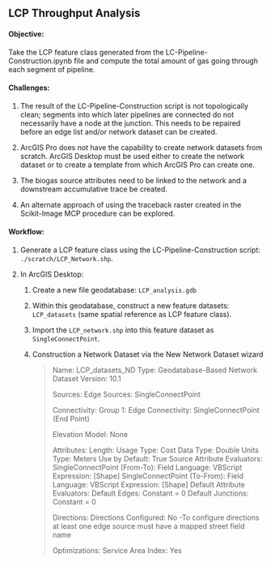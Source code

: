 ## LCP Throughput Analysis

#### Objective: 

Take the LCP feature class generated from the LC-Pipeline-Construction.ipynb file and compute the total amount of gas going through each segment of pipeline. 

#### Challenges: 

1. The result of the LC-Pipeline-Construction script is not topologically clean; segments into which later pipelines are connected do not necessarily have a node at the junction. This needs to be repaired before an edge list and/or network dataset can be created. 

2. ArcGIS Pro does not have the capability to create network datasets from scratch. ArcGIS Desktop must be used either to create the network dataset or to create a template from which ArcGIS Pro can create one. 
3. The biogas source attributes need to be linked to the network and a downstream accumulative trace be created. 
4. An alternate approach of using the traceback raster created in the Scikit-Image MCP procedure can be explored. 

#### Workflow:

1. Generate a LCP feature class using the LC-Pipeline-Construction script: `./scratch/LCP_Network.shp`.

2. In ArcGIS Desktop:

   1. Create a new file geodatabase: `LCP_analysis.gdb`

   2. Within this geodatabase, construct a new feature datasets: `LCP_datasets` (same spatial reference as LCP feature class).

   3. Import the `LCP_network.shp` into this feature dataset as `SingleConnectPoint`.

   4. Construction a Network Dataset via the New Network Dataset wizard

      > Name: LCP_datasets_ND
      > Type: Geodatabase-Based Network Dataset
      > Version: 10.1
      >
      > Sources: 
      >   Edge Sources: 
      >     SingleConnectPoint
      >
      > Connectivity: 
      >   Group 1: 
      >     Edge Connectivity: 
      >       SingleConnectPoint (End Point)
      >
      > Elevation Model: None
      >
      > Attributes: 
      >   Length: 
      >     Usage Type: Cost
      >     Data Type: Double
      >     Units Type: Meters
      >     Use by Default: True
      >     Source Attribute Evaluators: 
      >       SingleConnectPoint (From-To): Field
      >           Language: VBScript
      >           Expression: [Shape]
      >       SingleConnectPoint (To-From): Field
      >           Language: VBScript
      >           Expression: [Shape]
      >     Default Attribute Evaluators: 
      >       Default Edges: Constant = 0
      >       Default Junctions: Constant = 0
      >
      > Directions: 
      >   Directions Configured: No
      >     -To configure directions at least one edge source must have a mapped street field name
      >
      > Optimizations: 
      >   Service Area Index: Yes

